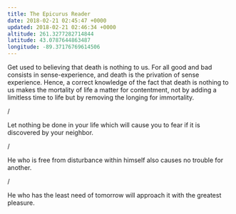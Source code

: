 ```yaml
---
title: The Epicurus Reader
date: 2018-02-21 02:45:47 +0000
updated: 2018-02-21 02:46:34 +0000
altitude: 261.3277282714844
latitude: 43.0787644863487
longitude: -89.37176769614506
---
```

Get used to believing that death is nothing to us. For all good and bad consists in sense-experience, and death is the privation of sense experience. Hence, a correct knowledge of the fact that death is nothing to us makes the mortality of life a matter for contentment, not by adding a limitless time to life but by removing the longing for immortality.
/
Let nothing be done in your life which will cause you to fear if it is discovered by your neighbor.
/
He who is free from disturbance within himself also causes no trouble for another.
/
He who has the least need of tomorrow will approach it with the greatest pleasure.